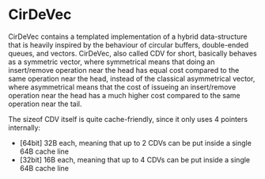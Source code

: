 # CirDeVec

CirDeVec contains a templated implementation of a hybrid data-structure that is heavily inspired by the behaviour of circular buffers, double-ended queues, and vectors.
CirDeVec, also called CDV for short, basically behaves as a symmetric vector, where symmetrical means that doing an insert/remove operation near the head has equal cost compared to the same operation near the head, instead of the classical asymmetrical vector, where asymmetrical means that the cost of issueing an insert/remove operation near the head has a much higher cost compared to the same operation near the tail. 

The sizeof CDV itself is quite cache-friendly, since it only uses 4 pointers internally:
* [64bit] 32B each, meaning that up to 2 CDVs can be put inside a single 64B cache line
* [32bit] 16B each, meaning that up to 4 CDVs can be put inside a single 64B cache line